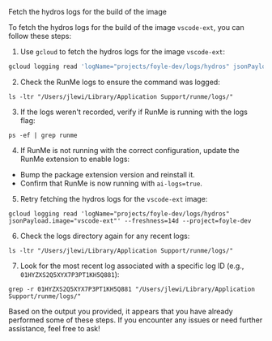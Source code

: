 Fetch the hydros logs for the build of the image

To fetch the hydros logs for the build of the image `vscode-ext`, you can follow these steps:

1. Use `gcloud` to fetch the hydros logs for the image `vscode-ext`:

```sh {"id":"01HZ3BDKKQK01SE8K772C2D23B"}
gcloud logging read 'logName="projects/foyle-dev/logs/hydros" jsonPayload.image="vscode"' --freshness=14d --project=foyle-dev
```

2. Check the RunMe logs to ensure the command was logged:

```text {"id":"01HZ3BDKKQK01SE8K777TC66VQ"}
ls -ltr "/Users/jlewi/Library/Application Support/runme/logs/"
```

3. If the logs weren't recorded, verify if RunMe is running with the logs flag:

```text {"id":"01HZ3BDKKQK01SE8K77DSWB39M"}
ps -ef | grep runme
```

4. If RunMe is not running with the correct configuration, update the RunMe extension to enable logs:

- Bump the package extension version and reinstall it.
- Confirm that RunMe is now running with `ai-logs=true`.

5. Retry fetching the hydros logs for the `vscode-ext` image:

```text {"id":"01HZ3BDKKQK01SE8K77MZDZX7A"}
gcloud logging read 'logName="projects/foyle-dev/logs/hydros" jsonPayload.image="vscode-ext"' --freshness=14d --project=foyle-dev
```

6. Check the logs directory again for any recent logs:

```text {"id":"01HZ3BDKKQK01SE8K77QG68VVX"}
ls -ltr "/Users/jlewi/Library/Application Support/runme/logs/"
```

7. Look for the most recent log associated with a specific log ID (e.g., `01HYZXS2Q5XYX7P3PT1KH5Q881`):

```text {"id":"01HZ3BDKKQK01SE8K77XFD6D4G"}
grep -r 01HYZXS2Q5XYX7P3PT1KH5Q881 "/Users/jlewi/Library/Application Support/runme/logs/"
```

Based on the output you provided, it appears that you have already performed some of these steps. If you encounter any issues or need further assistance, feel free to ask!